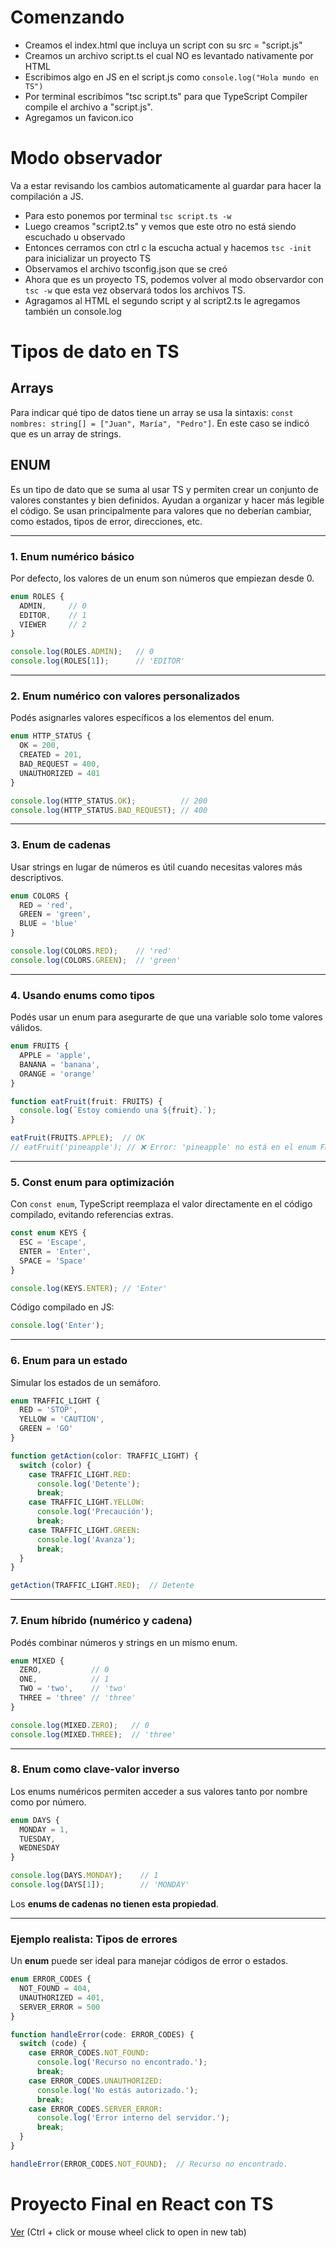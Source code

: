 # Comenzando

- Creamos el index.html que incluya un script con su src = "script.js"
- Creamos un archivo script.ts el cual NO es levantado nativamente por HTML
- Escribimos algo en JS en el script.js como `console.log("Hola mundo en TS")`
- Por terminal escribímos "tsc script.ts" para que TypeScript Compiler compile el archivo a "script.js".
- Agregamos un favicon.ico

# Modo observador

Va a estar revisando los cambios automaticamente al guardar para hacer la compilación a JS. 

- Para esto ponemos por terminal `tsc script.ts -w`
- Luego creamos "script2.ts" y vemos que este otro no está siendo escuchado u observado
- Entonces cerramos con ctrl c la escucha actual y hacemos `tsc -init` para inicializar un proyecto TS
- Observamos el archivo tsconfig.json que se creó
- Ahora que es un proyecto TS, podemos volver al modo observardor con `tsc -w` que esta vez observará todos los archivos TS.
- Agragamos al HTML el segundo script y al script2.ts le agregamos también un console.log

# Tipos de dato en TS

## Arrays

Para indicar qué tipo de datos tiene un array se usa la sintaxis:
`const nombres: string[] = ["Juan", María", "Pedro"]`. En este caso se indicó que es un array de strings.

## ENUM
Es un tipo de dato que se suma al usar TS y permiten crear un conjunto de valores constantes y bien definidos.
Ayudan a organizar y hacer más legible el código.
Se usan principalmente para valores que no deberían cambiar, como estados, tipos de error, direcciones, etc.

---

### **1. Enum numérico básico**
Por defecto, los valores de un enum son números que empiezan desde 0.

```ts
enum ROLES {
  ADMIN,     // 0
  EDITOR,    // 1
  VIEWER     // 2
}

console.log(ROLES.ADMIN);   // 0
console.log(ROLES[1]);      // 'EDITOR'
```

---

### **2. Enum numérico con valores personalizados**
Podés asignarles valores específicos a los elementos del enum.

```ts
enum HTTP_STATUS {
  OK = 200,
  CREATED = 201,
  BAD_REQUEST = 400,
  UNAUTHORIZED = 401
}

console.log(HTTP_STATUS.OK);          // 200
console.log(HTTP_STATUS.BAD_REQUEST); // 400
```

---

### **3. Enum de cadenas**
Usar strings en lugar de números es útil cuando necesitas valores más descriptivos.

```ts
enum COLORS {
  RED = 'red',
  GREEN = 'green',
  BLUE = 'blue'
}

console.log(COLORS.RED);    // 'red'
console.log(COLORS.GREEN);  // 'green'
```

---

### **4. Usando enums como tipos**
Podés usar un enum para asegurarte de que una variable solo tome valores válidos.

```ts
enum FRUITS {
  APPLE = 'apple',
  BANANA = 'banana',
  ORANGE = 'orange'
}

function eatFruit(fruit: FRUITS) {
  console.log(`Estoy comiendo una ${fruit}.`);
}

eatFruit(FRUITS.APPLE);  // OK
// eatFruit('pineapple'); // ❌ Error: 'pineapple' no está en el enum FRUITS
```

---

### **5. Const enum para optimización**
Con `const enum`, TypeScript reemplaza el valor directamente en el código compilado, evitando referencias extras.

```ts
const enum KEYS {
  ESC = 'Escape',
  ENTER = 'Enter',
  SPACE = 'Space'
}

console.log(KEYS.ENTER); // 'Enter'
```

Código compilado en JS:
```js
console.log('Enter');
```

---

### **6. Enum para un estado**
Simular los estados de un semáforo.

```ts
enum TRAFFIC_LIGHT {
  RED = 'STOP',
  YELLOW = 'CAUTION',
  GREEN = 'GO'
}

function getAction(color: TRAFFIC_LIGHT) {
  switch (color) {
    case TRAFFIC_LIGHT.RED:
      console.log('Detente');
      break;
    case TRAFFIC_LIGHT.YELLOW:
      console.log('Precaución');
      break;
    case TRAFFIC_LIGHT.GREEN:
      console.log('Avanza');
      break;
  }
}

getAction(TRAFFIC_LIGHT.RED);  // Detente
```

---

### **7. Enum híbrido (numérico y cadena)**
Podés combinar números y strings en un mismo enum.

```ts
enum MIXED {
  ZERO,           // 0
  ONE,            // 1
  TWO = 'two',    // 'two'
  THREE = 'three' // 'three'
}

console.log(MIXED.ZERO);   // 0
console.log(MIXED.THREE);  // 'three'
```

---

### **8. Enum como clave-valor inverso**
Los enums numéricos permiten acceder a sus valores tanto por nombre como por número.

```ts
enum DAYS {
  MONDAY = 1,
  TUESDAY,
  WEDNESDAY
}

console.log(DAYS.MONDAY);    // 1
console.log(DAYS[1]);        // 'MONDAY'
```

Los **enums de cadenas no tienen esta propiedad**.

---

### **Ejemplo realista: Tipos de errores**
Un **enum** puede ser ideal para manejar códigos de error o estados.

```ts
enum ERROR_CODES {
  NOT_FOUND = 404,
  UNAUTHORIZED = 401,
  SERVER_ERROR = 500
}

function handleError(code: ERROR_CODES) {
  switch (code) {
    case ERROR_CODES.NOT_FOUND:
      console.log('Recurso no encontrado.');
      break;
    case ERROR_CODES.UNAUTHORIZED:
      console.log('No estás autorizado.');
      break;
    case ERROR_CODES.SERVER_ERROR:
      console.log('Error interno del servidor.');
      break;
  }
}

handleError(ERROR_CODES.NOT_FOUND);  // Recurso no encontrado.
```

# Proyecto Final en React con TS

[Ver](https://mati-fernandez.github.io/repaso-ts/tareas-pendientes-react-ts/) (Ctrl + click or mouse wheel click to open in new tab)